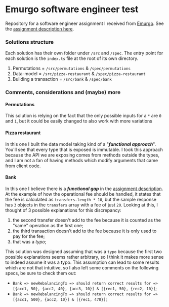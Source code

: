 # Emurgo software engineer test

Repository for a software engineer assignment I received from [Emurgo](https://emurgo.io/). See the [assignment description here](assignment_description.pdf).

### Solutions structure
Each solution has their own folder under `/src` and `/spec`. The entry point for each solution is the `index.ts` file at the root of its own directory.
1. Permutations = `/src/permutations` & `/spec/permutations`
2. Data-model = `/src/pizza-restaurant` & `/spec/pizza-restaurant`
3. Building a transaction = `/src/bank` & `/spec/bank`

### Comments, considerations and (maybe) more
#### Permutations
This solution is relying on the fact that the only possible inputs for a `*` are `0` and `1`, but it could be easily changed to also work with more variations

#### Pizza restaurant
In this one I built the data model taking kind of a "***functional approach***". You'll see that every type that is exposed is immutable. I took this approach because the API we are exposing comes from methods outside the types, and I am not a fan of having methods which modify arguments that came from client code.

#### Bank
In this one I believe there is a ***functional gap*** in the [assignment description](assignment_description.pdf).
At the example of how the operational fee should be handled, it states that the fee is calculated as `transfers.length * 10`, but the sample response has `3` objects in the `transfers` array with a fee of just `20`.
Looking at this, I thought of 3 possible explanations for this discrepancy:
1. the second transfer doesn't add to the fee because it is counted as the "same" operation as the first one;
2. the third transaction doesn't add to the fee because it is only used to pay for the fee;
3. that was a *typo*;

This solution was designed assuming that was a `typo` because the first two possible explanations seems rather arbitrary, so I think it makes more sense to indeed assume it was a typo.
This assumption can lead to some results which are not that intuitive, so I also left some comments on the following specs, be sure to check them out:
- `Bank => newRebalancingTx => should return correct results for => [{acc1, 50}, {acc2, 40}, {acc3, 10}] & [{rec1, 50}, {rec2, 10}]`;
- `Bank => newRebalancingTx => should return correct results for => [{acc1, 500}, {acc2, 10}] & [{rec1, 470}]`;